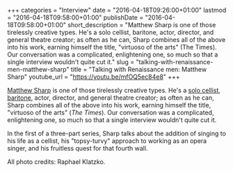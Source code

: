 +++
categories = "Interview"
date = "2016-04-18T09:26:00+01:00"
lastmod = "2016-04-18T09:58:00+01:00"
publishDate = "2016-04-18T09:58:00+01:00"
short_description = "Matthew Sharp is one of those tirelessly creative types. He&#039;s a solo cellist, baritone, actor, director, and general theatre creator; as often as he can, Sharp combines all of the above into his work, earning himself the title, &quot;virtuoso of the arts&quot; (The Times). Our conversation was a complicated, enlightening one, so much so that a single interview wouldn&#039;t quite cut it."
slug = "talking-with-renaissance-men-matthew-sharp"
title = "Talking with Renaissance men: Matthew Sharp"
youtube_url = "https://youtu.be/mfOQ5ec84e8"
+++

[Matthew Sharp](/scene/people/matthew-sharp/) is one of those tirelessly creative types. He's a [solo cellist](http://www.matthewsharp.net/cellist.html), [baritone](http://www.matthewsharp.net/bass-baritone.html), actor, director, and general theatre creator; as often as he can, Sharp combines all of the above into his work, earning himself the title, "virtuoso of the arts" (*The Times*). Our conversation was a complicated, enlightening one, so much so that a single interview wouldn't quite cut it. 

In the first of a three-part series, Sharp talks about the addition of singing to his life as a cellist, his "topsy-turvy" approach to working as an opera singer, and his fruitless quest for that fourth wall.

All photo credits: Raphael Klatzko.
